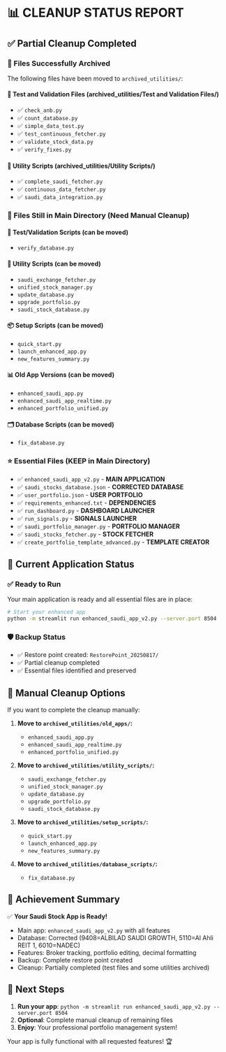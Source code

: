 # 📊 CLEANUP STATUS REPORT

## ✅ Partial Cleanup Completed

### 🎯 Files Successfully Archived
The following files have been moved to `archived_utilities/`:

#### 📂 Test and Validation Files (archived_utilities/Test and Validation Files/)
- ✅ `check_anb.py`
- ✅ `count_database.py`
- ✅ `simple_data_test.py`
- ✅ `test_continuous_fetcher.py`
- ✅ `validate_stock_data.py`
- ✅ `verify_fixes.py`

#### 📂 Utility Scripts (archived_utilities/Utility Scripts/)
- ✅ `complete_saudi_fetcher.py`
- ✅ `continuous_data_fetcher.py`
- ✅ `saudi_data_integration.py`

### 🔄 Files Still in Main Directory (Need Manual Cleanup)

#### 🧪 Test/Validation Scripts (can be moved)
- `verify_database.py`

#### 🔧 Utility Scripts (can be moved)
- `saudi_exchange_fetcher.py`
- `unified_stock_manager.py`
- `update_database.py`
- `upgrade_portfolio.py`
- `saudi_stock_database.py`

#### 📦 Setup Scripts (can be moved)
- `quick_start.py`
- `launch_enhanced_app.py`
- `new_features_summary.py`

#### 📊 Old App Versions (can be moved)
- `enhanced_saudi_app.py`
- `enhanced_saudi_app_realtime.py`
- `enhanced_portfolio_unified.py`

#### 🗂️ Database Scripts (can be moved)
- `fix_database.py`

### ⭐ Essential Files (KEEP in Main Directory)
- ✅ `enhanced_saudi_app_v2.py` - **MAIN APPLICATION**
- ✅ `saudi_stocks_database.json` - **CORRECTED DATABASE**
- ✅ `user_portfolio.json` - **USER PORTFOLIO**
- ✅ `requirements_enhanced.txt` - **DEPENDENCIES**
- ✅ `run_dashboard.py` - **DASHBOARD LAUNCHER**
- ✅ `run_signals.py` - **SIGNALS LAUNCHER**
- ✅ `saudi_portfolio_manager.py` - **PORTFOLIO MANAGER**
- ✅ `saudi_stocks_fetcher.py` - **STOCK FETCHER**
- ✅ `create_portfolio_template_advanced.py` - **TEMPLATE CREATOR**

## 🚀 Current Application Status

### ✅ Ready to Run
Your main application is ready and all essential files are in place:

```bash
# Start your enhanced app
python -m streamlit run enhanced_saudi_app_v2.py --server.port 8504
```

### 🛡️ Backup Status
- ✅ Restore point created: `RestorePoint_20250817/`
- ✅ Partial cleanup completed
- ✅ Essential files identified and preserved

## 📁 Manual Cleanup Options

If you want to complete the cleanup manually:

1. **Move to `archived_utilities/old_apps/`:**
   - `enhanced_saudi_app.py`
   - `enhanced_saudi_app_realtime.py` 
   - `enhanced_portfolio_unified.py`

2. **Move to `archived_utilities/utility_scripts/`:**
   - `saudi_exchange_fetcher.py`
   - `unified_stock_manager.py`
   - `update_database.py`
   - `upgrade_portfolio.py`
   - `saudi_stock_database.py`

3. **Move to `archived_utilities/setup_scripts/`:**
   - `quick_start.py`
   - `launch_enhanced_app.py`
   - `new_features_summary.py`

4. **Move to `archived_utilities/database_scripts/`:**
   - `fix_database.py`

## 🎉 Achievement Summary

✅ **Your Saudi Stock App is Ready!**
- Main app: `enhanced_saudi_app_v2.py` with all features
- Database: Corrected (9408=ALBILAD SAUDI GROWTH, 5110=Al Ahli REIT 1, 6010=NADEC)
- Features: Broker tracking, portfolio editing, decimal formatting
- Backup: Complete restore point created
- Cleanup: Partially completed (test files and some utilities archived)

## 🚀 Next Steps
1. **Run your app**: `python -m streamlit run enhanced_saudi_app_v2.py --server.port 8504`
2. **Optional**: Complete manual cleanup of remaining files
3. **Enjoy**: Your professional portfolio management system!

Your app is fully functional with all requested features! 🏆
